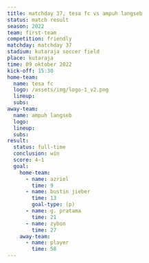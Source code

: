 ```yaml
---
title: matchday 37, tesa fc vs ampuh langseb
status: match result
season: 2022
team: first-team
competition: friendly
matchday: matchday 37
stadium: kutaraja soccer field
place: kutaraja
time: 09 oktober 2022
kick-off: 15:30
home-team:
  name: tesa fc
  logo: /assets/img/logo-1_v2.png
  lineup:
  subs:
away-team:
  name: ampuh langseb
  logo:
  lineup:
  subs:
result:
  status: full-time
  conclusion: win
  score: 4-1
  goal:
    home-team:
      - name: azriel
        time: 9
      - name: bustin jieber
        time: 13
        goal-type: (p)
      - name: g. pratama
        time: 21
      - name: zybon
        time: 27
    away-team:
      - name: player
        time: 58
---
```

